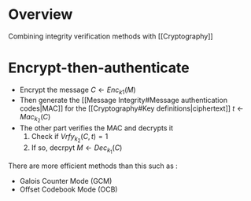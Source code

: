 # Overview
Combining integrity verification methods with [[Cryptography]]

# Encrypt-then-authenticate
- Encrypt the message $C \leftarrow Enc_{k1}(M)$
- Then generate the [[Message Integrity#Message authentication codes|MAC]] for the [[Cryptography#Key definitions|ciphertext]] $t \leftarrow Mac_{k_{2}}(C)$
- The other part verifies the MAC and decrypts it
	1. Check if $Vrfy_{k_{2}}(C,t) = 1$
	2. If so, decrpyt  $M \leftarrow Dec_{k_{1}}(C)$

There are more efficient methods than this such as :
- Galois Counter Mode (GCM)
- Offset Codebook Mode (OCB)
